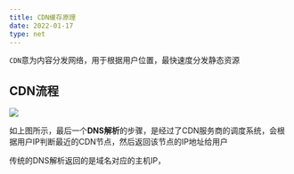 ```yaml
---
title: CDN缓存原理
date: 2022-01-17
type: net
---
```


`CDN`意为内容分发网络，用于根据用户位置，最快速度分发静态资源

## CDN流程

<img border src="https://p3-juejin.byteimg.com/tos-cn-i-k3u1fbpfcp/fcd8f20339064af1a4e3e4847e0a3d6a~tplv-k3u1fbpfcp-watermark.awebp" />

如上图所示，最后一个**DNS解析**的步骤，是经过了CDN服务商的调度系统，会根据用户IP判断最近的CDN节点，然后返回该节点的IP地址给用户

传统的DNS解析返回的是域名对应的主机IP，